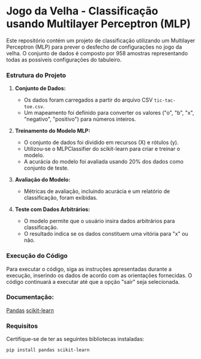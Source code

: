 # Jogo da Velha - Classificação usando Multilayer Perceptron (MLP)

Este repositório contém um projeto de classificação utilizando um Multilayer Perceptron (MLP) para prever o desfecho de configurações no jogo da velha. O conjunto de dados é composto por 958 amostras representando todas as possíveis configurações do tabuleiro.

### Estrutura do Projeto

1. **Conjunto de Dados:**

   - Os dados foram carregados a partir do arquivo CSV `tic-tac-toe.csv`.
   - Um mapeamento foi definido para converter os valores ("o", "b", "x", "negativo", "positivo") para números inteiros.

2. **Treinamento do Modelo MLP:**

   - O conjunto de dados foi dividido em recursos (X) e rótulos (y).
   - Utilizou-se o MLPClassifier do scikit-learn para criar e treinar o modelo.
   - A acurácia do modelo foi avaliada usando 20% dos dados como conjunto de teste.

3. **Avaliação do Modelo:**

   - Métricas de avaliação, incluindo acurácia e um relatório de classificação, foram exibidas.

4. **Teste com Dados Arbitrários:**
   - O modelo permite que o usuário insira dados arbitrários para classificação.
   - O resultado indica se os dados constituem uma vitória para "x" ou não.

### Execução do Código

Para executar o código, siga as instruções apresentadas durante a execução, inserindo os dados de acordo com as orientações fornecidas. O código continuará a executar até que a opção "sair" seja selecionada.

### Documentação:

[Pandas](https://pandas.pydata.org/pandas-docs/stable/index.html)
[scikit-learn](https://scikit-learn.org/stable/)

### Requisitos

Certifique-se de ter as seguintes bibliotecas instaladas:

```bash
pip install pandas scikit-learn
```
